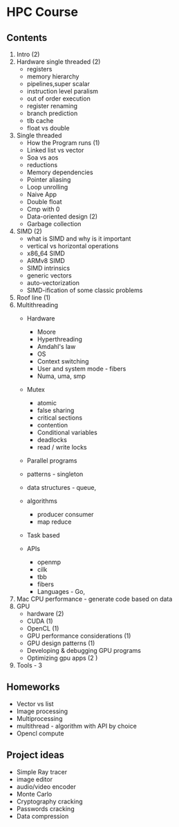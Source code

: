 # HPC Course

## Contents

1. Intro (2)
2. Hardware single threaded (2)
   * registers
   * memory hierarchy
   * pipelines,super scalar
   * instruction level paralism
   * out of order execution
   * register renaming
   * branch prediction
   * tlb cache
   * float vs double
3. Single threaded 
   * How the Program runs (1)
   * Linked list vs vector
   * Soa vs aos
   * reductions
   * Memory dependencies
   * Pointer aliasing
   * Loop unrolling
   * Naive App
   * Double float
   * Cmp with 0
   * Data-oriented design (2)
   * Garbage collection
4. SIMD (2)
   * what is SIMD and why is it important
   * vertical vs horizontal operations
   * x86_64 SIMD
   * ARMv8 SIMD
   * SIMD intrinsics
   * generic vectors
   * auto-vectorization
   * SIMD-ification of some classic problems
5. Roof line (1)
6. Multithreading
   * Hardware 
       * Moore
       * Hyperthreading
       * Amdahl's law
       * OS
       * Context switching
       * User and system mode - fibers
       * Numa, uma, smp
   * Mutex
       * atomic
       * false sharing
       * critical sections
       * contention
       * Conditional variables
       * deadlocks
       * read / write locks

   * Parallel programs
   * patterns - singleton
   * data structures - queue, 
   * algorithms
       * producer consumer
       * map reduce
   * Task based 
   * APIs
       * openmp
       * cilk
       * tbb
       * fibers
       * Languages - Go, 
7.  Mac CPU performance - generate code based on data
8. GPU
   * hardware (2)
   * CUDA (1)
   * OpenCL (1)
   * GPU performance considerations (1)
   * GPU design patterns (1)
   * Developing & debugging GPU programs
   * Optimizing gpu apps (2 )
9. Tools - 3

## Homeworks

* Vector vs list
* Image processing
* Multiprocessing 
* multithread - algorithm with API by choice
* Opencl compute

## Project ideas

* Simple Ray tracer
* image editor
* audio/video encoder
* Monte Carlo
* Cryptography cracking
* Passwords cracking
* Data compression
